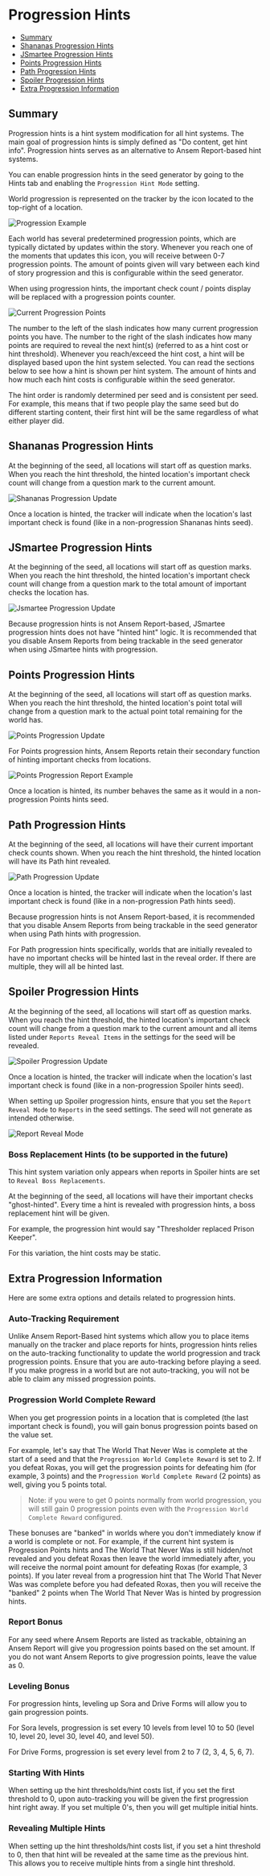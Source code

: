 # Progression Hints

* [Summary](#summary)
* [Shananas Progression Hints](#shananas-progression-hints)
* [JSmartee Progression Hints](#jsmartee-progression-hints)
* [Points Progression Hints](#points-progression-hints)
* [Path Progression Hints](#path-progression-hints)
* [Spoiler Progression Hints](#spoiler-progression-hints)
* [Extra Progression Information](#extra-progression-information)

## Summary

Progression hints is a hint system modification for all hint systems. The main goal of progression hints is simply
defined as "Do content, get hint info". Progression hints serves as an alternative to Ansem Report-based hint systems.

You can enable progression hints in the seed generator by going to the Hints tab and enabling the
`Progression Hint Mode` setting.

World progression is represented on the tracker by the icon located to the top-right of a location.

![Progression Example](progression-example.png)

Each world has several predetermined progression points, which are typically dictated by updates within the story.
Whenever you reach one of the moments that updates this icon, you will receive between 0-7 progression points. The
amount of points given will vary between each kind of story progression and this is configurable within the seed
generator.

When using progression hints, the important check count / points display will be replaced with a progression points
counter.

![Current Progression Points](current-points.png)

The number to the left of the slash indicates how many current progression points you have. The number to the right of
the slash indicates how many points are required to reveal the next hint(s) (referred to as a hint cost or hint
threshold). Whenever you reach/exceed the hint cost, a hint will be displayed based upon the hint system selected.
You can read the sections below to see how a hint is shown per hint system. The amount of hints and how much each hint
costs is configurable within the seed generator.

The hint order is randomly determined per seed and is consistent per seed. For example, this means that if two people
play the same seed but do different starting content, their first hint will be the same regardless of what either player
did.

## Shananas Progression Hints

At the beginning of the seed, all locations will start off as question marks. When you reach the hint threshold, the
hinted location's important check count will change from a question mark to the current amount.

![Shananas Progression Update](shananas-progression-update.png)

Once a location is hinted, the tracker will indicate when the location's last important check is found (like in a
non-progression Shananas hints seed).

## JSmartee Progression Hints

At the beginning of the seed, all locations will start off as question marks. When you reach the hint threshold, the
hinted location's important check count will change from a question mark to the total amount of important checks the
location has.

![Jsmartee Progression Update](jsmartee-progression-update.png)

Because progression hints is not Ansem Report-based, JSmartee progression hints does not have "hinted hint" logic. It is
recommended that you disable Ansem Reports from being trackable in the seed generator when using JSmartee hints with
progression.

## Points Progression Hints

At the beginning of the seed, all locations will start off as question marks. When you reach the hint threshold, the
hinted location's point total will change from a question mark to the actual point total remaining for the world has.

![Points Progression Update](points-progression-update.png)

For Points progression hints, Ansem Reports retain their secondary function of hinting important checks from locations.

![Points Progression Report Example](points-progression-report-example.png)

Once a location is hinted, its number behaves the same as it would in a non-progression Points hints seed.

## Path Progression Hints

At the beginning of the seed, all locations will have their current important check counts shown. When you reach the
hint threshold, the hinted location will have its Path hint revealed.

![Path Progression Update](path-progression-update.png)

Once a location is hinted, the tracker will indicate when the location's last important check is found (like in a
non-progression Path hints seed).

Because progression hints is not Ansem Report-based, it is recommended that you disable Ansem Reports from being
trackable in the seed generator when using Path hints with progression.

For Path progression hints specifically, worlds that are initially revealed to have no important checks will be hinted
last in the reveal order. If there are multiple, they will all be hinted last.

## Spoiler Progression Hints

At the beginning of the seed, all locations will start off as question marks. When you reach the hint threshold, the
hinted location's important check count will change from a question mark to the current amount and all items listed
under `Reports Reveal Items` in the settings for the seed will be revealed.

![Spoiler Progression Update](spoilers-progression-update.png)

Once a location is hinted, the tracker will indicate when the location's last important check is found (like in a
non-progression Spoiler hints seed).

When setting up Spoiler progression hints, ensure that you set the `Report Reveal Mode` to `Reports` in the seed
settings. The seed will not generate as intended otherwise.

![Report Reveal Mode](spoiler-report-reveal-mode.png)

### Boss Replacement Hints (to be supported in the future)

This hint system variation only appears when reports in Spoiler hints are set to `Reveal Boss Replacements`.

At the beginning of the seed, all locations will have their important checks "ghost-hinted". Every time a hint is
revealed with progression hints, a boss replacement hint will be given.

For example, the progression hint would say "Thresholder replaced Prison Keeper".

For this variation, the hint costs may be static.

## Extra Progression Information

Here are some extra options and details related to progression hints.

### Auto-Tracking Requirement

Unlike Ansem Report-Based hint systems which allow you to place items manually on the tracker and place reports for
hints, progression hints relies on the auto-tracking functionality to update the world progression and track progression
points. Ensure that you are auto-tracking before playing a seed. If you make progress in a world but are not
auto-tracking, you will not be able to claim any missed progression points.

### Progression World Complete Reward

When you get progression points in a location that is completed (the last important check is found), you will gain bonus
progression points based on the value set.

For example, let's say that The World That Never Was is complete at the start of a seed and that the `Progression World
Complete Reward` is set to 2. If you defeat Roxas, you will get the progression points for defeating him (for example,
3 points) and the `Progression World Complete Reward` (2 points) as well, giving you 5 points total.

> Note: if you were to get 0 points normally from world progression, you will still gain 0 progression points even with
> the `Progression World Complete Reward` configured.

These bonuses are "banked" in worlds where you don't immediately know if a world is complete or not.
For example, if the current hint system is Progression Points hints and The World That Never Was is still hidden/not
revealed and you defeat Roxas then leave the world immediately after, you will receive the normal point amount for
defeating Roxas (for example, 3 points). If you later reveal from a progression hint that The World That Never Was was
complete before you had defeated Roxas, then you will receive the "banked" 2 points when The World That Never Was is
hinted by progression hints.

### Report Bonus

For any seed where Ansem Reports are listed as trackable, obtaining an Ansem Report will give you progression points
based on the set amount. If you do not want Ansem Reports to give progression points, leave the value as 0.

### Leveling Bonus

For progression hints, leveling up Sora and Drive Forms will allow you to gain progression points.

For Sora levels, progression is set every 10 levels from level 10 to 50 (level 10, level 20, level 30, level 40, and
level 50).

For Drive Forms, progression is set every level from 2 to 7 (2, 3, 4, 5, 6, 7).

### Starting With Hints

When setting up the hint thresholds/hint costs list, if you set the first threshold to 0, upon auto-tracking you will be
given the first progression hint right away. If you set multiple 0's, then you will get multiple initial hints.

### Revealing Multiple Hints

When setting up the hint thresholds/hint costs list, if you set a hint threshold to 0, then that hint will be revealed
at the same time as the previous hint. This allows you to receive multiple hints from a single hint threshold.
